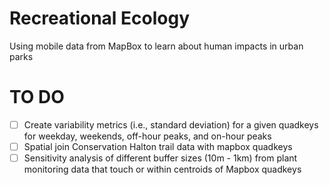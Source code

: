 # Recreational Ecology

Using mobile data from MapBox to learn about human impacts in urban parks 


# TO DO
- [ ] Create variability metrics (i.e., standard deviation) for a given quadkeys for weekday, weekends, off-hour peaks, and on-hour peaks
- [ ] Spatial join Conservation Halton trail data with mapbox quadkeys
- [ ] Sensitivity analysis of different buffer sizes (10m - 1km) from plant monitoring data that touch or within centroids of Mapbox quadkeys
